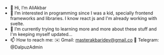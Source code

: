 - 👋 Hi, I’m AliAkbar
- 👀 I’m interested in programming since I was a kid, specially frontend frameworks and libraries. I know react js and I'm already working with svelte. 
- 🌱 I’m currently trying to learning more and more about these stuff and I'm keeping myself updated...
- 📫 How to reach me:
  ✉️ Gmail: masterakbaridev@gmail.co
  📱 Telegram: @DalpuzAdmin

<!---
MasterAkbariDev/MasterAkbariDev is a ✨ special ✨ repository because its `README.md` (this file) appears on your GitHub profile.
You can click the Preview link to take a look at your changes.
--->
